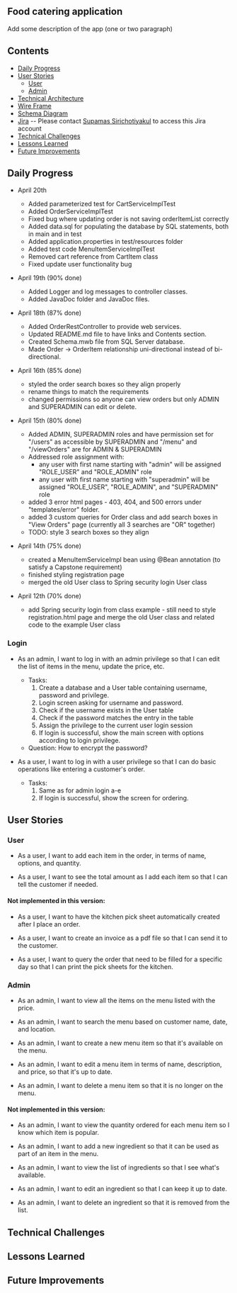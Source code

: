 ## Food catering application

Add some description of the app (one or two paragraph)

## Contents

- [Daily Progress](#daily-progress)
- [User Stories](#user-stories)
  - [User](#user)
  - [Admin](#admin)
- [Technical Architecture]()
- [Wire Frame]()
- [Schema Diagram]()
- [Jira](https://javacourse-2.atlassian.net/jira/software/projects/CM/boards/2) -- Please contact [Supamas Sirichotiyakul](mailto:supamas.sirichotiyakul@gmail.com) to access this Jira account
- [Technical Challenges](#technical-challenges)
- [Lessons Learned](#lessons-learned)
- [Future Improvements](#future-improvements)

## Daily Progress
- April 20th
  - Added parameterized test for CartServiceImplTest
  - Added OrderServiceImplTest
  - Fixed bug where updating order is not saving orderItemList correctly
  - Added data.sql for populating the database by SQL statements, both in main and in test
  - Added application.properties in test/resources folder
  - Added test code MenuItemServiceImplTest
  - Removed cart reference from CartItem class
  - Fixed update user functionality bug

- April 19th (90% done)
  - Added Logger and log messages to controller classes.
  - Added JavaDoc folder and JavaDoc files.
  
- April 18th (87% done)
  - Added OrderRestController to provide web services.
  - Updated README.md file to have links and Contents section.
  - Created Schema.mwb file from SQL Server database.
  - Made Order -> OrderItem relationship uni-directional instead of bi-directional.
  
- April 16th (85% done)

  - styled the order search boxes so they align properly
  - rename things to match the requirements
  - changed permissions so anyone can view orders but only ADMIN and SUPERADMIN can edit or delete.

- April 15th (80% done)

  - Added ADMIN, SUPERADMIN roles and have permission set for "/users" as accessible by SUPERADMIN and "/menu" and
    "/viewOrders" are for ADMIN & SUPERADMIN
  - Addressed role assignment with:
    - any user with first name starting with "admin" will be assigned "ROLE_USER" and "ROLE_ADMIN" role
    - any user with first name starting with "superadmin" will be assigned "ROLE_USER", "ROLE_ADMIN", and "SUPERADMIN" role
  - added 3 error html pages - 403, 404, and 500 errors under "templates/error" folder.
  - added 3 custom queries for Order class and add search boxes in "View Orders" page (currently all 3 searches are "OR"
    together)
  - TODO: style 3 search boxes so they align

- April 14th (75% done)

  - created a MenuItemServiceImpl bean using @Bean annotation (to satisfy a Capstone requirement)
  - finished styling registration page
  - merged the old User class to Spring security login User class

- April 12th (70% done)
  - add Spring security login from class example - still need to style registration.html page
    and merge the old User class and related code to the example User class

### Login

- As an admin, I want to log in with an admin privilege so that I can edit the list of items in the menu, update
  the price, etc.

  - Tasks:
    1. Create a database and a User table containing username, password and privilege.
    2. Login screen asking for username and password.
    3. Check if the username exists in the User table
    4. Check if the password matches the entry in the table
    5. Assign the privilege to the current user login session
    6. If login is successful, show the main screen with options according to login privilege.
  - Question: How to encrypt the password?

- As a user, I want to log in with a user privilege so that I can do basic operations like entering a customer's order.
  - Tasks:
    1. Same as for admin login a-e
    2. If login is successful, show the screen for ordering.

## User Stories

### User

- As a user, I want to add each item in the order, in terms of name, options, and quantity.

- As a user, I want to see the total amount as I add each item so that I can tell the customer if needed.

#### Not implemented in this version:

- As a user, I want to have the kitchen pick sheet automatically created after I place an order.

- As a user, I want to create an invoice as a pdf file so that I can send it to the customer.

- As a user, I want to query the order that need to be filled for a specific day so that I can print the pick sheets
  for the kitchen.

### Admin

- As an admin, I want to view all the items on the menu listed with the price.

- As an admin, I want to search the menu based on customer name, date, and location.

- As an admin, I want to create a new menu item so that it's available on the menu.

- As an admin, I want to edit a menu item in terms of name, description, and price, so that it's up to date.

- As an admin, I want to delete a menu item so that it is no longer on the menu.

#### Not implemented in this version:

- As an admin, I want to view the quantity ordered for each menu item so I know which item is popular.

- As an admin, I want to add a new ingredient so that it can be used as part of an item in the menu.

- As an admin, I want to view the list of ingredients so that I see what's available.

- As an admin, I want to edit an ingredient so that I can keep it up to date.

- As an admin, I want to delete an ingredient so that it is removed from the list.

## Technical Challenges

## Lessons Learned

## Future Improvements
